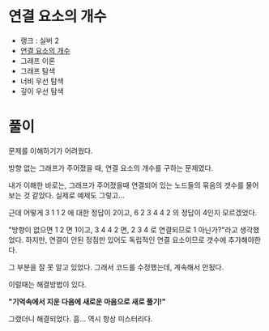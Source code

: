 # 연결 요소의 개수

- 랭크 : 실버 2
- [연결 요소의 개수](https://www.acmicpc.net/problem/11724)
- 그래프 이론
- 그래프 탐색
- 너비 우선 탐색
- 깊이 우선 탐색

# 풀이

문제를 이해하기가 어려웠다.

방향 없는 그래프가 주어졌을 때, 연결 요소의 개수를 구하는 문제였다.

내가 이해한 바로는, 그래프가 주어졌을때 연결되어 있는 노드들의 묶음의 갯수를 물어보는 것 같았다. 실제로 예제도 그렇고...

근데 어떻게 3 1 1 2 에 대한 정답이 2이고, 6 2 3 4 4 2 의 정답이 4인지 모르겠었다.

"방향이 없으면 1 2 면 1이고, 3 4 4 2 면, 2 3 4 로 연결되므로 1 아닌가?"라고 생각했었다. 하지만, 연결이 안된 정점만 있어도 독립적인 연결 요소이므로 갯수에 추가해야한다.

그 부분을 잘 못 알고 있었다. 그래서 코드를 수정했는데, 계속해서 안됬다.

이럴때는 해결방법이 있다. 

<b>"기억속에서 지운 다음에 새로운 마음으로 새로 풀기!"</b>

그랬더니 해결되었다. 흠... 역시 항상 미스터리다.